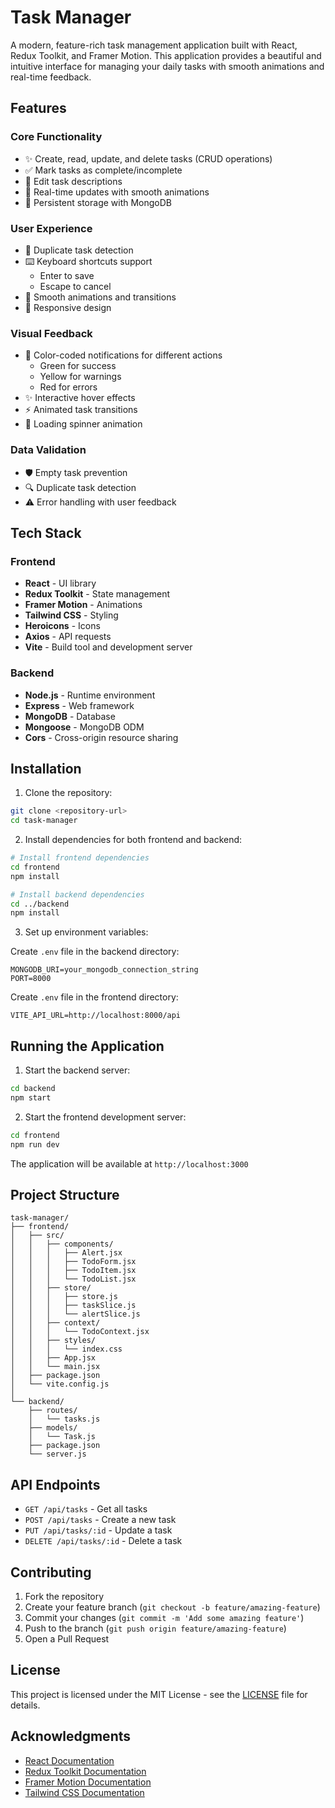 # Task Manager

A modern, feature-rich task management application built with React, Redux Toolkit, and Framer Motion. This application provides a beautiful and intuitive interface for managing your daily tasks with smooth animations and real-time feedback.

## Features

### Core Functionality
- ✨ Create, read, update, and delete tasks (CRUD operations)
- ✅ Mark tasks as complete/incomplete
- 📝 Edit task descriptions
- 🔄 Real-time updates with smooth animations
- 💾 Persistent storage with MongoDB

### User Experience
- 🎯 Duplicate task detection
- ⌨️ Keyboard shortcuts support
  - Enter to save
  - Escape to cancel
- 🎨 Smooth animations and transitions
- 📱 Responsive design

### Visual Feedback
- 🚦 Color-coded notifications for different actions
  - Green for success
  - Yellow for warnings
  - Red for errors
- ✨ Interactive hover effects
- ⚡ Animated task transitions
- 🔄 Loading spinner animation

### Data Validation
- 🛡️ Empty task prevention
- 🔍 Duplicate task detection
- ⚠️ Error handling with user feedback

## Tech Stack

### Frontend
- **React** - UI library
- **Redux Toolkit** - State management
- **Framer Motion** - Animations
- **Tailwind CSS** - Styling
- **Heroicons** - Icons
- **Axios** - API requests
- **Vite** - Build tool and development server

### Backend
- **Node.js** - Runtime environment
- **Express** - Web framework
- **MongoDB** - Database
- **Mongoose** - MongoDB ODM
- **Cors** - Cross-origin resource sharing

## Installation

1. Clone the repository:
```bash
git clone <repository-url>
cd task-manager
```

2. Install dependencies for both frontend and backend:
```bash
# Install frontend dependencies
cd frontend
npm install

# Install backend dependencies
cd ../backend
npm install
```

3. Set up environment variables:

Create `.env` file in the backend directory:
```env
MONGODB_URI=your_mongodb_connection_string
PORT=8000
```

Create `.env` file in the frontend directory:
```env
VITE_API_URL=http://localhost:8000/api
```

## Running the Application

1. Start the backend server:
```bash
cd backend
npm start
```

2. Start the frontend development server:
```bash
cd frontend
npm run dev
```

The application will be available at `http://localhost:3000`

## Project Structure

```
task-manager/
├── frontend/
│   ├── src/
│   │   ├── components/
│   │   │   ├── Alert.jsx
│   │   │   ├── TodoForm.jsx
│   │   │   ├── TodoItem.jsx
│   │   │   └── TodoList.jsx
│   │   ├── store/
│   │   │   ├── store.js
│   │   │   ├── taskSlice.js
│   │   │   └── alertSlice.js
│   │   ├── context/
│   │   │   └── TodoContext.jsx
│   │   ├── styles/
│   │   │   └── index.css
│   │   ├── App.jsx
│   │   └── main.jsx
│   ├── package.json
│   └── vite.config.js
│
└── backend/
    ├── routes/
    │   └── tasks.js
    ├── models/
    │   └── Task.js
    ├── package.json
    └── server.js
```

## API Endpoints

- `GET /api/tasks` - Get all tasks
- `POST /api/tasks` - Create a new task
- `PUT /api/tasks/:id` - Update a task
- `DELETE /api/tasks/:id` - Delete a task

## Contributing

1. Fork the repository
2. Create your feature branch (`git checkout -b feature/amazing-feature`)
3. Commit your changes (`git commit -m 'Add some amazing feature'`)
4. Push to the branch (`git push origin feature/amazing-feature`)
5. Open a Pull Request

## License

This project is licensed under the MIT License - see the [LICENSE](LICENSE) file for details.

## Acknowledgments

- [React Documentation](https://reactjs.org/)
- [Redux Toolkit Documentation](https://redux-toolkit.js.org/)
- [Framer Motion Documentation](https://www.framer.com/motion/)
- [Tailwind CSS Documentation](https://tailwindcss.com/)